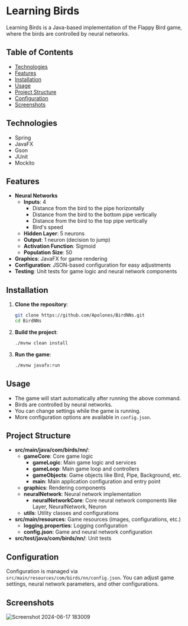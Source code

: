 # Learning Birds

Learning Birds is a Java-based implementation of the Flappy Bird game, where the birds are controlled by neural networks.

## Table of Contents

- [Technologies](#technologies)
- [Features](#features)
- [Installation](#installation)
- [Usage](#usage)
- [Project Structure](#project-structure)
- [Configuration](#configuration)
- [Screenshots](#screenshots)

## Technologies

- Spring
- JavaFX
- Gson
- JUnit
- Mockito

## Features

- **Neural Networks**
    - **Inputs**: 4
        - Distance from the bird to the pipe horizontally
        - Distance from the bird to the bottom pipe vertically
        - Distance from the bird to the top pipe vertically
        - Bird's speed
    - **Hidden Layer**: 5 neurons
    - **Output**: 1 neuron (decision to jump)
    - **Activation Function**: Sigmoid
    - **Population Size**: 50
- **Graphics**: JavaFX for game rendering
- **Configuration**: JSON-based configuration for easy adjustments
- **Testing**: Unit tests for game logic and neural network components

## Installation

1. **Clone the repository**:
    ```sh
    git clone https://github.com/Apolones/BirdNNs.git
    cd BirdNNs
    ```

2. **Build the project**:
    ```sh
    ./mvnw clean install
    ```

3. **Run the game**:
    ```sh
    ./mvnw javafx:run
    ```

## Usage

- The game will start automatically after running the above command.
- Birds are controlled by neural networks.
- You can change settings while the game is running.
- More configuration options are available in `config.json`.

## Project Structure

- **src/main/java/com/birds/nn/**:
    - **gameCore**: Core game logic
        - **gameLogic**: Main game logic and services
        - **gameLoop**: Main game loop and controllers
        - **gameObjects**: Game objects like Bird, Pipe, Background, etc.
        - **main**: Main application configuration and entry point
    - **graphics**: Rendering components
    - **neuralNetwork**: Neural network implementation
        - **neuralNetworkCore**: Core neural network components like Layer, NeuralNetwork, Neuron
    - **utils**: Utility classes and configurations
- **src/main/resources**: Game resources (images, configurations, etc.)
    - **logging.properties**: Logging configuration
    - **config.json**: Game and neural network configuration
- **src/test/java/com/birds/nn/**: Unit tests

## Configuration

Configuration is managed via `src/main/resources/com/birds/nn/config.json`. You can adjust game settings, neural network parameters, and other configurations.

## Screenshots
![Screenshot 2024-06-17 183009](https://github.com/Apolones/LearningBirds/assets/85924175/29ef72cc-8a77-480c-982a-c69f9fc1931b)

